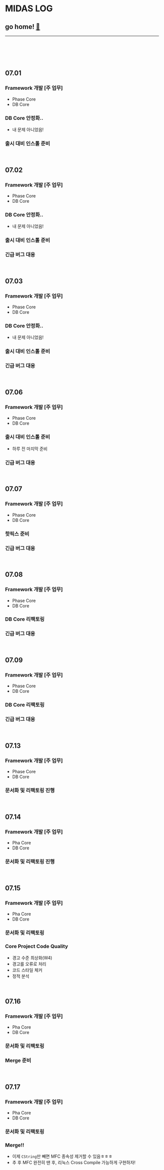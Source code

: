 # MIDAS LOG

## go home! [:house_with_garden:](https://github.com/wnsgml972/midas_log)

---

<br/><br/>

<br/>

## 07.01

### Framework 개발 [주 업무]

* Phase Core
* DB Core

### DB Core 안정화..

* 내 문제 아니었음!

### 출시 대비 인스톨 준비




<br/>

## 07.02

### Framework 개발 [주 업무]

* Phase Core
* DB Core

### DB Core 안정화..

* 내 문제 아니었음!

### 출시 대비 인스톨 준비

### 긴급 버그 대응




<br/>

## 07.03

### Framework 개발 [주 업무]

* Phase Core
* DB Core

### DB Core 안정화..

* 내 문제 아니었음!

### 출시 대비 인스톨 준비

### 긴급 버그 대응





<br/>

## 07.06

### Framework 개발 [주 업무]

* Phase Core
* DB Core

### 출시 대비 인스톨 준비

* 하루 전 마지막 준비

### 긴급 버그 대응




<br/>

## 07.07

### Framework 개발 [주 업무]

* Phase Core
* DB Core

### 핫픽스 준비

### 긴급 버그 대응




<br/>

## 07.08

### Framework 개발 [주 업무]

* Phase Core
* DB Core

### DB Core 리팩토링

### 긴급 버그 대응



<br/>

## 07.09

### Framework 개발 [주 업무]

* Phase Core
* DB Core

### DB Core 리팩토링

### 긴급 버그 대응



<br/>

## 07.13

### Framework 개발 [주 업무]

* Phase Core
* DB Core

### 문서화 및 리팩토링 진행



<br/>

## 07.14

### Framework 개발 [주 업무]

* Pha Core
* DB Core

### 문서화 및 리팩토링 진행



<br/>

## 07.15

### Framework 개발 [주 업무]

* Pha Core
* DB Core

### 문서화 및 리팩토링

### Core Project Code Quality

* 경고 수준 최상화(W4)
* 경고를 오류로 처리
* 코드 스타일 체커
* 정적 분석



<br/>

## 07.16

### Framework 개발 [주 업무]

* Pha Core
* DB Core

### 문서화 및 리팩토링

### Merge 준비



<br/>

## 07.17

### Framework 개발 [주 업무]

* Pha Core
* DB Core

### 문서화 및 리팩토링

### Merge!!

* 이제 `CString`만 빼면 MFC 종속성 제거할 수 있음ㅎㅎㅎ
* 추 후 MFC 완전히 땐 후, 리눅스 Cross Compile 가능하게 구현하자!
